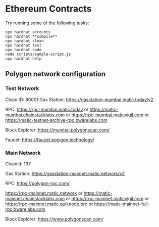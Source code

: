 # Ethereum Contracts

Try running some of the following tasks:

```shell
npx hardhat accounts
npx hardhat **compile**
npx hardhat clean
npx hardhat test
npx hardhat node
node scripts/sample-script.js
npx hardhat help
```


## Polygon network configuration

### Test Network

Chain ID: 80001
Gas Station: https://gasstation-mumbai.matic.today/v2

RPC: https://rpc-mumbai.matic.today or
https://matic-mumbai.chainstacklabs.com or
https://rpc-mumbai.maticvigil.com or
https://matic-testnet-archive-rpc.bwarelabs.com


Block Explorer: https://mumbai.polygonscan.com/

Faucet: https://faucet.polygon.technology/
### Main Network

ChainId: 137

Gas Station: https://gasstation-mainnet.matic.network/v2

RPC: https://polygon-rpc.com/

https://rpc-mainnet.matic.network or
https://matic-mainnet.chainstacklabs.com or
https://rpc-mainnet.maticvigil.com or
https://rpc-mainnet.matic.quiknode.pro or
https://matic-mainnet-full-rpc.bwarelabs.com

Block Explorer: https://www.polygonscan.com/





